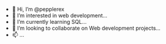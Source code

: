 - 👋 Hi, I’m @pepplerex
- 👀 I’m interested in web development...
- 🌱 I’m currently learning SQL...
- 💞️ I’m looking to collaborate on Web development projects...
- 📫  ...

<!---
pepplerex/pepplerex is a ✨ special ✨ repository because its `README.md` (this file) appears on your GitHub profile.
You can click the Preview link to take a look at your changes.
--->

